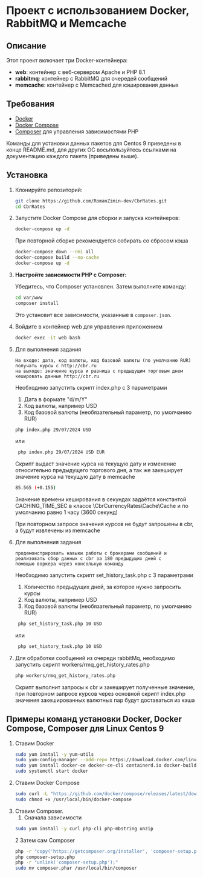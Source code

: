 # Проект с использованием Docker, RabbitMQ и Memcache

## Описание

Этот проект включает три Docker-контейнера:
- **web**: контейнер с веб-сервером Apache и PHP 8.1
- **rabbitmq**: контейнер с RabbitMQ для очередей сообщений
- **memcache**: контейнер с Memcached для кэширования данных

## Требования

- [Docker](https://docs.docker.com/engine/install/)
- [Docker Compose](https://docs.docker.com/compose/install/)
- [Composer](https://getcomposer.org/) для управления зависимостями PHP
  
Команды для установки данных пакетов для Centos 9 приведены в конце README.md, для других ОС восьпользуйтесь
ссылками на документацию каждого пакета (приведены выше).

## Установка

1. Клонируйте репозиторий:

    ```sh
    git clone https://github.com/RomanZimin-dev/CbrRates.git
    cd CbrRates
    ```
2. Запустите Docker Compose для сборки и запуска контейнеров:

    ```sh
    docker-compose up -d
    ```
    При повторной сборке рекомендуется собирать со сбросом кэша

    ```sh
    docker-compose down --rmi all
    docker-compose build --no-cache
    docker-compose up -d
    ```
3.  **Настройте зависимости PHP с Composer:**

    Убедитесь, что Composer установлен. Затем выполните команду:

    ```sh
    cd var/www
    composer install
    ```

    Это установит все зависимости, указанные в `composer.json`.
    
4. Войдите в контейнер web для управления приложением
    ```sh
    docker exec -it web bash
    ```
5. Для выполнения задания 
   ```
   На входе: дата, код валюты, код базовой валюты (по умолчанию RUR)
   получать курсы с http://cbr.ru
   на выходе: значение курса и разница с предыдущим торговым днем
   кешировать данные http://cbr.ru
   ``` 
   Необходимо запустить скрипт index.php с 3 параметрами
    1. Дата в формате "d/m/Y"
    2. Код валюты, например USD
    3. Код базовой валюты (необязательный параметр, по умолчанию RUR)
    ```sh
    php index.php 29/07/2024 USD
    ```    
   или
   ```sh
    php index.php 29/07/2024 USD EUR
    ```   
   Скрипт выдаст значение курса на текущую дату и изменение относительно предыдущего торгового дня,
   а так же закеширует значение курса на текущую дату в memcache 
    ```sh
    85.565 (+0.155)
    ```
   Значение времени кеширования в секундах задаётся константой CACHING_TIME_SEC в классе \CbrCurrencyRates\Cache\Cache
   и по умолчанию равно 1 часу (3600 секунд)   
   
   При повторном запросе значения курсов не будут запрошены в cbr, а будут извлечены из memcache
6. Для выполнения задания
   ```
   продемонстрировать навыки работы с брокерами сообщений и
   реализовать сбор данных с cbr за 180 предыдущих дней с
   помощью воркера через консольную команду
   ``` 
   Необходимо запустить скрипт set_history_task.php c 3 параметрами
   1. Количество предыдущих дней, за которое нужно запросить курсы
   2. Код валюты, например USD
   3. Код базовой валюты (необязательный параметр, по умолчанию RUR)
   ```sh
    php set_history_task.php 10 USD
    ```    
   или
   ```sh
    php set_history_task.php 10 USD
    ``` 
7. Для обработки сообщений из очереди rabbitMq, необходимо запустить скрипт workers/rmq_get_history_rates.php
   ```sh
   php workers/rmq_get_history_rates.php
    ```    
   Скрипт выполнит запросы к cbr и закеширует полученные значение, при повторном запросе курсов
через основной скрипт index.php значения закешированных валютных пар будут доставаться из кэша
   
## Примеры команд установки Docker, Docker Compose, Composer для Linux Centos 9
1. Ставим Docker
   ```sh
   sudo yum install -y yum-utils
   sudo yum-config-manager --add-repo https://download.docker.com/linux/centos/docker-ce.repo
   sudo yum install docker-ce docker-ce-cli containerd.io docker-buildx-plugin docker-compose-plugin
   sudo systemctl start docker
    ``` 
2. Ставим Docker Compose
   ```sh
   sudo curl -L "https://github.com/docker/compose/releases/latest/download/docker-compose-$(uname -s)-$(uname -m)" -o /usr/local/bin/docker-compose
   sudo chmod +x /usr/local/bin/docker-compose
    ``` 
3. Ставим Composer.
   1. Сначала зависимости
   ```sh
   sudo yum install -y curl php-cli php-mbstring unzip
    ```
   2 Затем сам Composer
   ```sh
   php -r "copy('https://getcomposer.org/installer', 'composer-setup.php');"
   php composer-setup.php
   php -r "unlink('composer-setup.php');"   
   sudo mv composer.phar /usr/local/bin/composer
    ``` 
